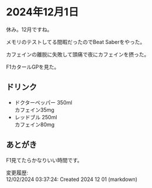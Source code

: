 # 2024年12月1日

休み。12月ですね。

メモリのテストしてる間暇だったのでBeat Saberをやった。

カフェインの離脱に失敗して頭痛で夜にカフェインを摂った。

F1カタールGPを見た。

## ドリンク

- ドクターペッパー 350ml  
カフェイン35mg
- レッドブル 250ml  
カフェイン80mg

## あとがき

F1見てたらかなりいい時間です。

変更履歴:  
12/02/2024 03:37:24: Created 2024 12 01 (markdown)  
